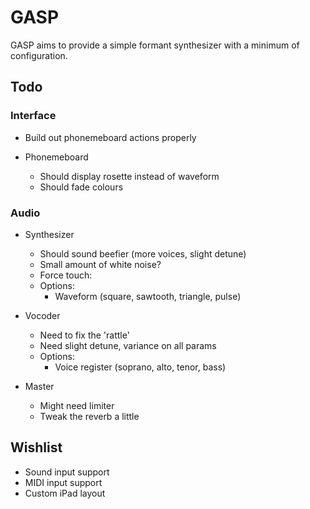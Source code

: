 # GASP

GASP aims to provide a simple formant synthesizer with a minimum of configuration.

## Todo

### Interface

- Build out phonemeboard actions properly

- Phonemeboard
    - Should display rosette instead of waveform
    - Should fade colours

### Audio

- Synthesizer
    - Should sound beefier (more voices, slight detune)
    - Small amount of white noise?
    - Force touch: 
    - Options:
        - Waveform (square, sawtooth, triangle, pulse)

- Vocoder
    - Need to fix the 'rattle'
    - Need slight detune, variance on all params
    - Options:
        - Voice register (soprano, alto, tenor, bass)

- Master
    - Might need limiter
    - Tweak the reverb a little

## Wishlist

- Sound input support
- MIDI input support
- Custom iPad layout

